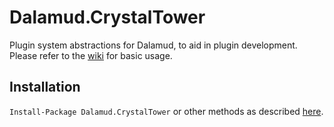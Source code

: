 # Dalamud.CrystalTower
Plugin system abstractions for Dalamud, to aid in plugin development. Please refer to the [wiki](https://github.com/goatcorp/Dalamud.CrystalTower/wiki) for basic usage.

## Installation
`Install-Package Dalamud.CrystalTower` or other methods as described [here](https://www.nuget.org/packages/Dalamud.CrystalTower/).
